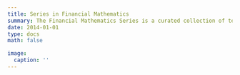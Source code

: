 ```yaml
---
title: Series in Financial Mathematics
summary: The Financial Mathematics Series is a curated collection of textbooks and reference works designed to provide comprehensive insights into the mathematical principles underlying modern finance. 
date: 2014-01-01
type: docs
math: false

image:
  caption: ''
---
```


